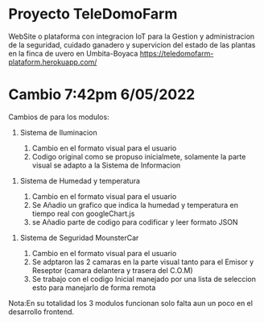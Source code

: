 # Proyecto TeleDomoFarm
WebSite o plataforma con integracion IoT para la Gestion y administracion de la seguridad, cuidado ganadero y supervicion del estado de las plantas en la finca de uvero en Umbita-Boyaca  https://teledomofarm-plataform.herokuapp.com/

# Cambio 7:42pm 6/05/2022
Cambios de para los modulos:
<ol>
    <li> Sistema de Iluminacion</li>
        <ol>
            <li> Cambio en el formato visual para el usuario </li>
            <li> Codigo original como se propuso inicialmete, solamente la parte visual se adapto a la Sistema de Informacion</li>
        </ol>
</ol>
<ol>
    <li> Sistema de Humedad y temperatura</li>
    <ol>
        <li>Cambio en el formato visual para el usuario </li>
        <li> Se Añadio un grafico que indica la humedad y temperatura en tiempo real con googleChart.js</li>
        <li>se Añadio parte de codigo para codificar y leer formato JSON</li>
    </ol>
</ol>
<ol>
    <li>Sistema de Seguridad MounsterCar</li>
    <ol>
        <li> Cambio en el formato visual para el usuario</li>
        <li> Se adptaron las 2 camaras en la parte visual tanto para el Emisor y Reseptor (camara delantera y trasera del C.O.M)</li>
        <li> Se trabajo con el codigo Inicial manejado por una lista de seleccion esto para manejarlo de forma remota</li>
    </ol>
</ol>
 
 Nota:En su totalidad los 3 modulos funcionan solo falta aun un poco en el desarrollo frontend.

